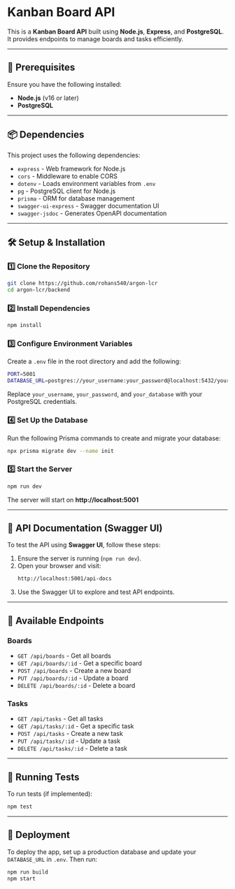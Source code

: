# Kanban Board API

This is a **Kanban Board API** built using **Node.js**, **Express**, and **PostgreSQL**. It provides endpoints to manage boards and tasks efficiently.

---

## **📌 Prerequisites**
Ensure you have the following installed:
- **Node.js** (v16 or later)
- **PostgreSQL**

---

## **📦 Dependencies**
This project uses the following dependencies:
- `express` - Web framework for Node.js
- `cors` - Middleware to enable CORS
- `dotenv` - Loads environment variables from `.env`
- `pg` - PostgreSQL client for Node.js
- `prisma` - ORM for database management
- `swagger-ui-express` - Swagger documentation UI
- `swagger-jsdoc` - Generates OpenAPI documentation

---

## **🛠️ Setup & Installation**

### **1️⃣ Clone the Repository**
```sh
git clone https://github.com/rohans540/argon-lcr
cd argon-lcr/backend
```

### **2️⃣ Install Dependencies**
```sh
npm install
```

### **3️⃣ Configure Environment Variables**
Create a `.env` file in the root directory and add the following:
```sh
PORT=5001
DATABASE_URL=postgres://your_username:your_password@localhost:5432/your_database
```

Replace `your_username`, `your_password`, and `your_database` with your PostgreSQL credentials.

### **4️⃣ Set Up the Database**
Run the following Prisma commands to create and migrate your database:
```sh
npx prisma migrate dev --name init
```

### **5️⃣ Start the Server**
```sh
npm run dev
```

The server will start on **http://localhost:5001**

---

## **📌 API Documentation (Swagger UI)**

To test the API using **Swagger UI**, follow these steps:

1. Ensure the server is running (`npm run dev`).
2. Open your browser and visit:
   ```sh
   http://localhost:5001/api-docs
   ```
3. Use the Swagger UI to explore and test API endpoints.

---

## **📜 Available Endpoints**

### **Boards**
- `GET /api/boards` - Get all boards
- `GET /api/boards/:id` - Get a specific board
- `POST /api/boards` - Create a new board
- `PUT /api/boards/:id` - Update a board
- `DELETE /api/boards/:id` - Delete a board

### **Tasks**
- `GET /api/tasks` - Get all tasks
- `GET /api/tasks/:id` - Get a specific task
- `POST /api/tasks` - Create a new task
- `PUT /api/tasks/:id` - Update a task
- `DELETE /api/tasks/:id` - Delete a task

---

## **📌 Running Tests**
To run tests (if implemented):
```sh
npm test
```

---

## **📌 Deployment**
To deploy the app, set up a production database and update your `DATABASE_URL` in `.env`. Then run:
```sh
npm run build
npm start
```